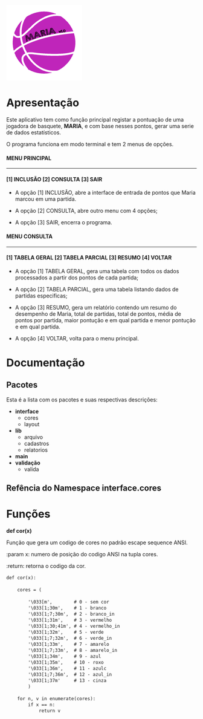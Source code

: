 ![MARIA V1.0](https://github.com/mrcbnu/Projeto_Maria/blob/master/html/LOGO%20MARIA.png)

# Apresentação

Este aplicativo tem como função principal registar a pontuação de uma jogadora de basquete, **MARIA**, e com base nesses pontos, gerar uma serie de dados estatísticos.

O programa funciona em modo terminal e tem 2 menus de opções.

#### MENU PRINCIPAL
***
#### [1] INCLUSÃO [2] CONSULTA [3] SAIR

* A opção [1] INCLUSÃO, abre a interface de entrada de pontos que Maria marcou em uma partida.

* A opção [2] CONSULTA, abre outro menu com 4 opções;

* A opção [3] SAIR, encerra o programa.

#### MENU CONSULTA
***
#### [1] TABELA GERAL [2] TABELA PARCIAL [3] RESUMO [4] VOLTAR

* A opção [1] TABELA GERAL, gera uma tabela com todos os dados processados a partir dos pontos de cada partida;

* A opção [2] TABELA PARCIAL, gera uma tabela listando dados de partidas especificas;

* A opção [3] RESUMO, gera um relatório contendo um resumo do desempenho de Maria, total de partidas, total de pontos, média de pontos por partida, maior pontução e em qual partida e menor pontução e em qual partida.

* A opção [4] VOLTAR, volta para o menu principal.

# Documentação

## Pacotes

Esta é a lista com os pacotes e suas respectivas descrições:

 * __interface__	
   * cores	
   * layout	
 * __lib__	
   * arquivo	
   * cadastros	
   * relatorios	
  * __main__	
 * __validação__	
   * valida	

## Refência do Namespace interface.cores
# Funções
__def	cor(x)__

Função que gera um codigo de cores no padrão escape sequence ANSI.

:param x: numero de posição do codigo ANSI na tupla cores.

:return: retorna o codigo da cor.

 
 ``` 
 def cor(x): 
 
     cores = (
     
         '\033[m',        # 0 - sem cor
         '\033[1;30m',    # 1 - branco
         '\033[1;7;30m',  # 2 - branco_in
         '\033[1;31m',    # 3 - vermelho
         '\033[1;30;41m', # 4 - vermelho_in
         '\033[1;32m',    # 5 - verde
         '\033[1;7;32m',  # 6 - verde_in
         '\033[1;33m',    # 7 - amarelo
         '\033[1;7;33m',  # 8 - amarelo_in
         '\033[1;34m',    # 9 - azul
         '\033[1;35m',    # 10 - roxo
         '\033[1;36m',    # 11 - azulc
         '\033[1;7;36m',  # 12 - azul_in
         '\033[1;37m'     # 13 - cinza
         )
  
     for n, v in enumerate(cores):
         if x == n:
             return v
```
  
